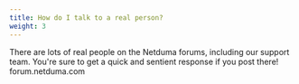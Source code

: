 ```yaml
---
title: How do I talk to a real person?
weight: 3
---
```


There are lots of real people on the Netduma forums, including our support team.
You're sure to get a quick and sentient response if you post there!
forum.netduma.com
